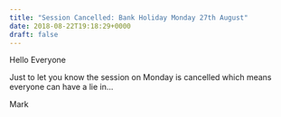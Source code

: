 ```yaml
---
title: "Session Cancelled: Bank Holiday Monday 27th August"
date: 2018-08-22T19:18:29+0000
draft: false
---
```




Hello Everyone



Just to let you know the session on Monday is cancelled which means everyone can have a lie in...



















Mark










